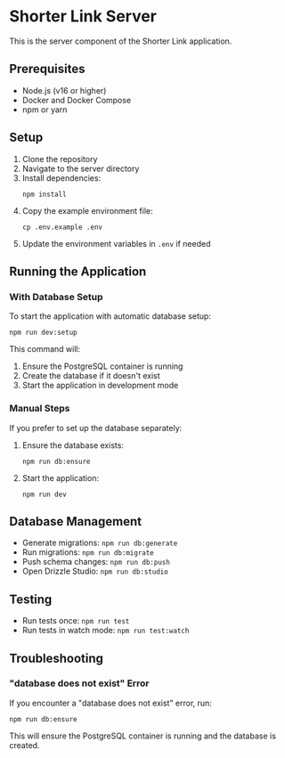 # Shorter Link Server

This is the server component of the Shorter Link application.

## Prerequisites

- Node.js (v16 or higher)
- Docker and Docker Compose
- npm or yarn

## Setup

1. Clone the repository
2. Navigate to the server directory
3. Install dependencies:
   ```
   npm install
   ```
4. Copy the example environment file:
   ```
   cp .env.example .env
   ```
5. Update the environment variables in `.env` if needed

## Running the Application

### With Database Setup

To start the application with automatic database setup:

```
npm run dev:setup
```

This command will:
1. Ensure the PostgreSQL container is running
2. Create the database if it doesn't exist
3. Start the application in development mode

### Manual Steps

If you prefer to set up the database separately:

1. Ensure the database exists:
   ```
   npm run db:ensure
   ```

2. Start the application:
   ```
   npm run dev
   ```

## Database Management

- Generate migrations: `npm run db:generate`
- Run migrations: `npm run db:migrate`
- Push schema changes: `npm run db:push`
- Open Drizzle Studio: `npm run db:studio`

## Testing

- Run tests once: `npm run test`
- Run tests in watch mode: `npm run test:watch`

## Troubleshooting

### "database does not exist" Error

If you encounter a "database does not exist" error, run:

```
npm run db:ensure
```

This will ensure the PostgreSQL container is running and the database is created.